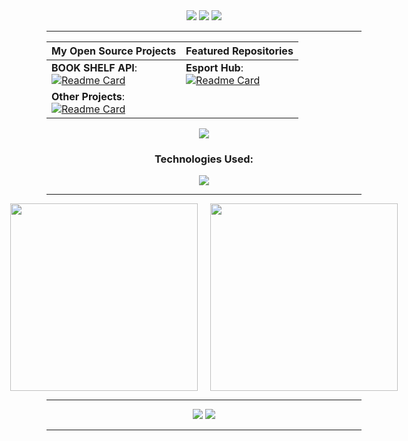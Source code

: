 <div align="center"> 

<!-- Header Image -->
<img src="https://capsule-render.vercel.app/api?type=waving&height=300&color=gradient&text=Hello%20I'am%20Zava%20Zaneta%20👋%20&desc=Software%20Engineer%20From%20Indonesia&fontSize=40" />

<!-- Visitor Count -->
<img src="https://capsule-render.vercel.app/api?type=waving&height=300&color=gradient&text=Visitor%20Count&fontSize=60"/>
<img src="https://profile-counter.glitch.me/zavaultraz/count.svg" />

<hr>

<!-- Repository Showcase -->
| My Open Source Projects | Featured Repositories |
|-------------------------|-----------------------|
| **BOOK SHELF API**:<br>[![Readme Card](https://github-readme-stats.vercel.app/api/pin/?username=zavaultraz&repo=BOOK-SHELF-API&show_icons=true&title_color=fff&icon_color=ffff00&text_color=00ffff&bg_color=000)](https://github.com/zavaultraz/BOOK-SHELF-API) | **Esport Hub**:<br>[![Readme Card](https://github-readme-stats.vercel.app/api/pin/?username=zavaultraz&repo=Esport-Hub&show_icons=true&title_color=fff&icon_color=ffff00&text_color=00ffff&bg_color=000)](https://github.com/zavaultraz/Esport-Hub) |
| **Other Projects**:<br>[![Readme Card](https://github-readme-stats.vercel.app/api/pin/?username=zavaultraz&repo=Other-Repo&show_icons=true&title_color=fff&icon_color=ffff00&text_color=00ffff&bg_color=000)](https://github.com/zavaultraz/Other-Repo) |  |


<!-- Contact Information -->
<img src="https://capsule-render.vercel.app/api?type=waving&height=300&color=gradient&text=Contact%20Me:%20zavazaneta.pi@gmail.com&fontSize=40"/>

<!-- Skills -->
<h3>Technologies Used:</h3>
<img src="https://skillicons.dev/icons?i=nodejs,express,mongodb,javascript,react,laravel,bootstrap,html,css,figma,flutter" /><br>

<hr>

<!-- Stats -->
<div style="display: flex; justify-content: center; gap: 20px;">
    <img height="300px" src="https://github-readme-stats.vercel.app/api?username=zavaultraz&hide_title=true&hide_border=true&show_icons=true&title_color=fff&icon_color=ffff00&text_color=00ffff&bg_color=000" />
    <img height="300px" src="https://github-readme-stats.vercel.app/api/top-langs/?username=zavaultraz&hide_title=true&hide_border=true&layout=compact&langs_count=6&show_icons=true&title_color=fff&icon_color=ffff00&text_color=00ffff&bg_color=000" />
</div>

<hr>

<!-- Collaboration Poem -->
<img src="https://capsule-render.vercel.app/api?type=waving&height=300&color=gradient&text=Let's%20Collaborate!&fontSize=40"/>
<img src="https://readme-typing-svg.herokuapp.com/?lines=Mari%20bekerja%20sama!;Let's%20work%20together!;¡Colaboremos!;Zusammenarbeiten!;合作!&width=550&center=true&size=37&weight=700&height=80&pause=2000">

<hr>
</div>
